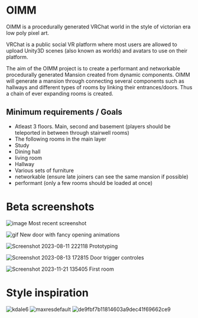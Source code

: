 # OIMM

OIMM is a procedurally generated VRChat world in the style of victorian era low poly pixel art.

VRChat is a public social VR platform where most users are allowed to upload Unity3D scenes (also known as worlds) and avatars to use on their platform.

The aim of the OIMM project is to create a performant and networkable procedurally generated Mansion created from dynamic components.
OIMM will generate a mansion through connecting several components such as hallways and different types of rooms by linking their entrances/doors. 
Thus a chain of ever expanding rooms is created.

## Minimum requirements / Goals
 - Atleast 3 floors. Main, second and basement (players should be teleported in between through stairwell rooms)
 - The following rooms in the main layer
  - Study
  - Dining hall
  - living room
  - Hallway
 - Various sets of furniture
 - networkable (ensure late joiners can see the same mansion if possible)
 - performant (only a few rooms should be loaded at once)

# Beta screenshots
![image](https://github.com/Omega-The-III/OIMM/assets/57790446/5c78c466-3d9f-482e-aa3c-35b036d0d6f6)
Most recent screenshot

![gif](https://github.com/Omega-The-III/OIMM/blob/main/Omegas%20Infinite%20Mysterious%20Mansion/Assets/0%20Images/DoorAnimationGif.gif)
New door with fancy opening animations

![Screenshot 2023-08-11 222118](https://github.com/Omega-The-III/OIMM/assets/57790446/a28bccba-dc3c-494d-899e-0f15cdf27ae5)
Prototyping

![Screenshot 2023-08-13 172815](https://github.com/Omega-The-III/OIMM/assets/57790446/53bcafe4-4828-4a71-9136-89500b08e34f)
Door trigger controles

![Screenshot 2023-11-21 135405](https://github.com/Omega-The-III/OIMM/assets/57790446/197f525d-da0b-4c2d-8f29-695e073d394d)
First room

# Style inspiration
![kdaIe6](https://github.com/Omega-The-III/OIMM/assets/57790446/b5c9a1ca-a256-4a4e-87d6-aa2087890089)
![maxresdefault](https://github.com/Omega-The-III/OIMM/assets/57790446/3bb12bc3-a613-4563-b6fb-7387ae8c72cc)
![de9fbf7b11814603a9dec41f69662ce9](https://github.com/Omega-The-III/OIMM/assets/57790446/7c078692-50c5-40b0-ab6e-4f4d62f050fb)
